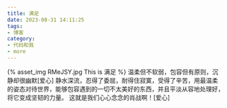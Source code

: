```yaml
---
title: 满足
date: 2023-08-31 14:11:25
tags:
- 博客
category:
- 代码和我
- more
---
```

{% asset_img RMeJSY.jpg This is 满足 %}
温柔但不软弱，包容但有原则，沉静却很幽默[爱心]
静水深流，忍得了委屈，耐得住寂寞，受得了辛苦，用最温柔的姿态对待世界，能够包容遇到的一切不太美好的东西，并且平淡从容地处理好，将它变成坚韧的力量。
这就是我们心心念念的肖战啊！[爱心]